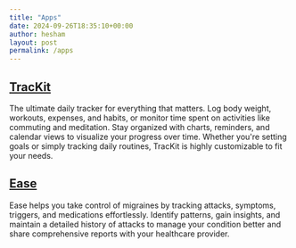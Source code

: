 ```yaml
---
title: "Apps"
date: 2024-09-26T18:35:10+00:00
author: hesham
layout: post
permalink: /apps
---
```


## [TracKit](https://apps.apple.com/app/trackit-daily-tracker-logger/id684374465)
The ultimate daily tracker for everything that matters. Log body weight, workouts, expenses, and habits, or monitor time spent on activities like commuting and meditation. Stay organized with charts, reminders, and calendar views to visualize your progress over time. Whether you're setting goals or simply tracking daily routines, TracKit is highly customizable to fit your needs. 

## [Ease](https://apps.apple.com/app/ease-migraine-tracker/id6670308958)
Ease helps you take control of migraines by tracking attacks, symptoms, triggers, and medications effortlessly. Identify patterns, gain insights, and maintain a detailed history of attacks to manage your condition better and share comprehensive reports with your healthcare provider.
